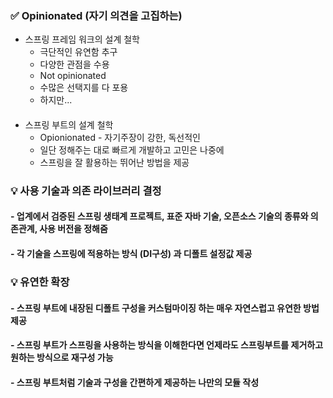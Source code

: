 ### ✅ Opinionated (자기 의견을 고집하는)

- 스프링 프레임 워크의 설계 철학
    - 극단적인 유연함 추구
    - 다양한 관점을 수용
    - Not opinionated
    - 수많은 선택지를 다 포용
    - 하지만...
####
- 스프링 부트의 설계 철학
    - Opionionated - 자기주장이 강한, 독선적인
    - 일단 정해주는 대로 빠르게 개발하고 고민은 나중에
    - 스프링을 잘 활용하는 뛰어난 방법을 제공
####
### 💡 사용 기술과 의존 라이브러리 결정
####  - 업계에서 검증된 스프링 생태계 프로젝트, 표준 자바 기술, 오픈소스 기술의 종류와 의존관계, 사용 버전을 정해줌
#### - 각 기술을 스프링에 적용하는 방식 (DI구성) 과 디폴트 설정값 제공

####
### 💡 유연한 확장
####  - 스프링 부트에 내장된 디폴트 구성을 커스텀마이징 하는 매우 자연스럽고 유연한 방법제공
####  - 스프링 부트가 스프링을 사용하는 방식을 이해한다면 언제라도 스프링부트를 제거하고 원하는 방식으로 재구성 가능
####  - 스프링 부트처럼 기술과 구성을 간편하게 제공하는 나만의 모듈 작성
